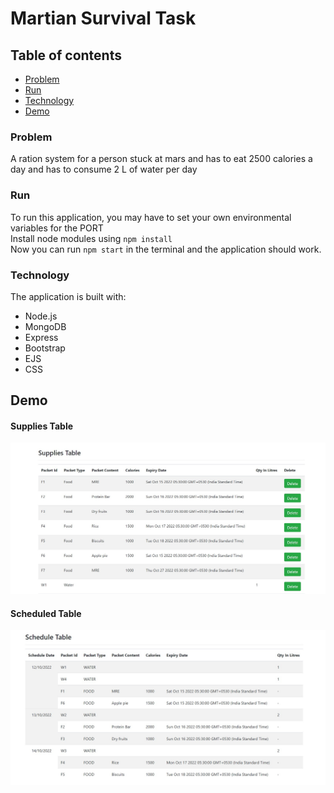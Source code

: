 # Martian Survival Task

## Table of contents
- [Problem](#problem)
- [Run](#run)
- [Technology](#technology)
- [Demo](#demo)


### Problem
 A ration system for a person stuck at mars and has to eat 2500 calories a day and has to consume 2 L of water per day

### Run
To run this application, you may have to set your own environmental variables for the PORT <br>
Install node modules using  `npm install` <br>
Now you can run `npm start` in the terminal and the application should work.

### Technology
The application is built with:
- Node.js 
- MongoDB
- Express 
- Bootstrap 
- EJS
- CSS

## Demo
#### Supplies Table
![screenshot](./public/images/foodList.jpg)
#### Scheduled Table
![screenshot](./public/images/ScheduleTable.jpg)





